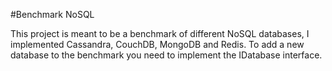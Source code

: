 #Benchmark NoSQL

This project is meant to be a benchmark of different NoSQL databases, I implemented Cassandra, CouchDB, MongoDB and Redis.
To add a new database to the benchmark you need to implement the IDatabase interface.